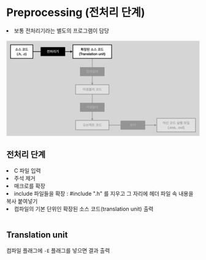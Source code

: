 # Preprocessing (전처리 단계)

<li>보통 전처리기라는 별도의 프로그램이 담당</li>
<br>
<img src="./img/03.preprocessing.png" width=700px>

## 전처리 단계

<li>C 파일 입력</li>
<li>주석 제거</li>
<li>매크로를 확장</li>
<li>include 파일들을 확장 : #include ".h" 를 지우고 그 자리에 헤더 파일 속 내용을 복사 붙여넣기</li>
<li>컴파일의 기본 단위인 확장된 소스 코드(translation unit) 출력</li>

<br>

## Translation unit

컴파일 플래그에 <code>-E</code> 플래그를 넣으면 결과 출력
